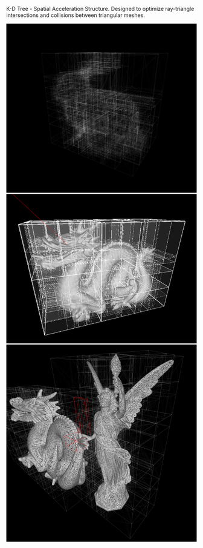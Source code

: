 K-D Tree - Spatial Acceleration Structure.
Designed to optimize ray-triangle intersections and collisions between triangular meshes.

![k-d tree visualization on the stanford bunny (alpha)](resources/screenshots/phantom_bunny.png)
![dragon kdtree](resources/screenshots/dragon-sections.png)
![lucy touching our dragon](resources/screenshots/angel-tames-dragon.png)


